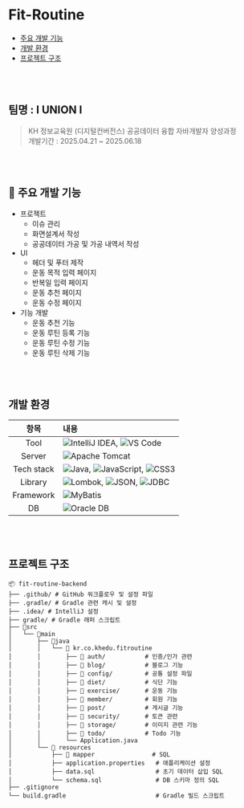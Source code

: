 # Fit-Routine
* [주요 개발 기능](#-주요-개발-기능)
* [개발 환경](#개발-환경)
* [프로젝트 구조](#프로젝트-구조)

<br><br>

## 팀명 : I UNION I
> KH 정보교육원 (디지털컨버전스) 공공데이터 융합 자바개발자 양성과정<br>개발기간 : 2025.04.21 ~ 2025.06.18

<br><br>

## 📌 주요 개발 기능
- 프로젝트
    - 이슈 관리
    - 화면설계서 작성
    - 공공데이터 가공 및 가공 내역서 작성
- UI
    - 헤더 및 푸터 제작
    - 운동 목적 입력 페이지
    - 반복일 입력 페이지
    - 운동 추천 페이지
    - 운동 수정 페이지
- 기능 개발
    - 운동 추천 기능
    - 운동 루틴 등록 기능
    - 운동 루틴 수정 기능
    - 운동 루틴 삭제 기능

<br><br>

## 개발 환경
항목 | 내용
:--: |:--
Tool | ![IntelliJ IDEA](https://img.shields.io/badge/IDE-IntelliJ-2C2255?logo=intellij&logoColor=white), ![VS Code](https://img.shields.io/badge/IDE-VS%20Code-007ACC?logo=visualstudiocode&logoColor=white)
Server | ![Apache Tomcat](https://img.shields.io/badge/Server-Apache%20Tomcat-F8DC75?logo=apachetomcat&logoColor=black)
Tech stack |  ![Java](https://img.shields.io/badge/Language-JAVA-007396?logo=java&logoColor=white), ![JavaScript](https://img.shields.io/badge/Language-JavaScript-F7DF1E?logo=javascript&logoColor=black), ![CSS3](https://img.shields.io/badge/Style-CSS3-1572B6?logo=css3&logoColor=white)
Library | ![Lombok](https://img.shields.io/badge/Library-Lombok-EA1B1B?logo=java&logoColor=white), ![JSON](https://img.shields.io/badge/Library-JSON-000000?logo=json&logoColor=white), ![JDBC](https://img.shields.io/badge/Library-JDBC-007396?logo=java&logoColor=white)
Framework | ![MyBatis](https://img.shields.io/badge/Framework-MyBatis-1F6E43?logo=java&logoColor=white)
DB |  ![Oracle DB](https://img.shields.io/badge/Database-Oracle%20DB-F80000?logo=oracle&logoColor=white)

<br><br>

## 프로젝트 구조
```
📦 fit-routine-backend
├── .github/ # GitHub 워크플로우 및 설정 파일
├── .gradle/ # Gradle 관련 캐시 및 설정
├── .idea/ # IntelliJ 설정
├── gradle/ # Gradle 래퍼 스크립트
├── 📂src
│   └── 📂main
│       ├── 📂java
│       │   └── 📂 kr.co.khedu.fitroutine
│       │       ├── 📂 auth/           # 인증/인가 관련
│       │       ├── 📂 blog/           # 블로그 기능
│       │       ├── 📂 config/         # 공통 설정 파일
│       │       ├── 📂 diet/           # 식단 기능
│       │       ├── 📂 exercise/       # 운동 기능
│       │       ├── 📂 member/         # 회원 기능
│       │       ├── 📂 post/           # 게시글 기능
│       │       ├── 📂 security/       # 토큰 관련
│       │       ├── 📂 storage/        # 이미지 관련 기능
│       │       ├── 📂 todo/           # Todo 기능
│       │       └── Application.java 
│       └── 📂 resources
│           ├── 📂 mapper                # SQL 
│           ├── application.properties   # 애플리케이션 설정
│           ├── data.sql                 # 초기 데이터 삽입 SQL
│           └── schema.sql               # DB 스키마 정의 SQL
├── .gitignore
└── build.gradle                         # Gradle 빌드 스크립트
```
